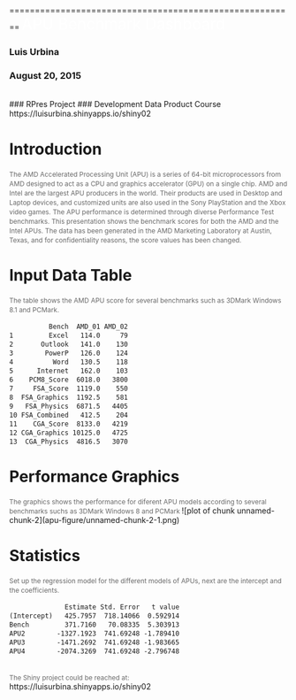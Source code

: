 
========================================================
<span style="color:white; font-size:2em;">
APU Benchmark Dashboard 
</span>
<br/>
### Luis Urbina
### August 20, 2015
<br/>
### RPres Project
### Development Data Product Course
<br/>
https://luisurbina.shinyapps.io/shiny02


Introduction 
========================================================
<span style="color:dimgray; font-size:.85em;">
The AMD Accelerated Processing Unit (APU) is a series of 64-bit microprocessors from AMD designed to act as a CPU and graphics accelerator
(GPU) on a single chip. AMD and Intel are the largest APU producers in the
world. Their products are used in Desktop and Laptop devices, and customized units are also used in the Sony PlayStation and the Xbox video games.
</span>

<span style="color:dimgray; font-size:.85em;">
The APU performance is determined through diverse Performance Test benchmarks. This presentation shows the benchmark scores for both the 
AMD and the Intel APUs. The data has been generated in the AMD Marketing Laboratory at Austin, Texas, and for confidentiality reasons, the score values has been changed.
</span>


Input Data Table 
===================================
<span style="color:dimgray; font-size:.85em;">
The table shows the AMD APU score for several benchmarks such as 3DMark 
Windows 8.1 and PCMark. 
</span>

```
          Bench  AMD_01 AMD_02
1         Excel   114.0     79
2       Outlook   141.0    130
3        PowerP   126.0    124
4          Word   130.5    118
5      Internet   162.0    103
6    PCM8_Score  6018.0   3800
7     FSA_Score  1119.0    550
8  FSA_Graphics  1192.5    581
9   FSA_Physics  6871.5   4405
10 FSA_Combined   412.5    204
11    CGA_Score  8133.0   4219
12 CGA_Graphics 10125.0   4725
13  CGA_Physics  4816.5   3070
```


Performance Graphics
========================================================
<span style="color:dimgray; font-size:.85em;">
The graphics shows the performance for diferent APU models according 
to several benchmarks suchs as 3DMark Windows 8 and PCMark
</span>
![plot of chunk unnamed-chunk-2](apu-figure/unnamed-chunk-2-1.png) 


Statistics
========================================================
<span style="color:dimgray; font-size:.85em;">
Set up the regression model for the different models of APUs, next are
the intercept and the coefficients.
</span>

```
              Estimate Std. Error   t value
(Intercept)   425.7957  718.14066  0.592914
Bench         371.7160   70.08335  5.303913
APU2        -1327.1923  741.69248 -1.789410
APU3        -1471.2692  741.69248 -1.983665
APU4        -2074.3269  741.69248 -2.796748
```
<br/>
<span style="color:dimgray; font-size:.85em;">
The Shiny project could be reached at:
</span>
<br/>
https://luisurbina.shinyapps.io/shiny02
